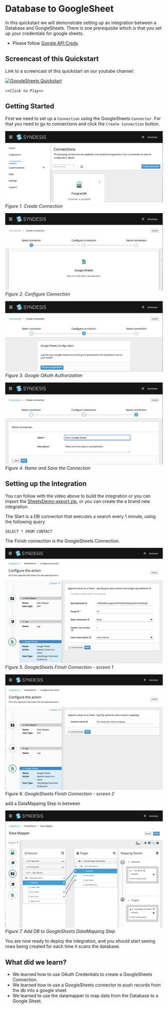 # Database to GoogleSheet

In this quickstart we will demonstrate setting up an integration between a Database and GoogleSheets. There is one prerequisite which is that you set up your credentials for google sheets.
  * Please follow [Google API Creds](GoogleSheetsCredentials.md). 

## Screencast of this Quickstart

Link to a screencast of this quickstart on our youtube channel:

[![GoogleSheets Quickstart](https://img.youtube.com/vi/DN5dfDP7Tkw/0.jpg)](https://youtu.be/DN5dfDP7Tkw)

*`<<Click to Play>>`*


## Getting Started

First we need to set up a `Connection` using the GoogleSheets `Connector`. For that you need to go to connections and click the `Create Connection` button. 

![Create Connection](img/3_newconnection.png)
*Figure 1. Create Connection*

![Select Connector](img/4_connector.png)
*Figure 2. Configure Connection*

![Select Google Account](img/5_connect.png)
*Figure 3. Google OAuth Authorization*

![Name Connection](img/6_save.png)
*Figure 4. Name and Save the Connection*


## Setting up the Integration

You can follow with the video above to build the integration or you can import the [SheetsDemo-export.zip](SheetsDemo-export.zip?raw=true), or you can create the a brand new integration.

The Start is a DB connecton that executes a search every 1 minute, using the following query

```
SELECT * FROM CONTACT
```

The Finish connection is the GoogleSheets Connection.

![Configure GoogleSheets Finish Connection](img/7_sheetsconfig.png)
*Figure 5. GoogleSheets Finish Connection - screen 1*

![Configure GoogleSheets Finish Connection](img/8_sheetsconfig.png)
*Figure 6. GoogleSheets Finish Connection - screen 2*

add a DataMapping Step in between

![DataMapper Step](img/9_datamapper.png)
*Figure 7. Add DB to GoogleSheets DataMapping Step*


You are now ready to deploy the integration, and you should start seeing rows being created for each time it scans the database.

## What did we learn?

* We learned how to use OAuth Credentials to create a GoogleSheets Connection.
* We learned how to use a GoogleSheets connector to push records from the db into a google sheet
* We learned to use the datamapper to map data from the Database to a Google Sheet.


